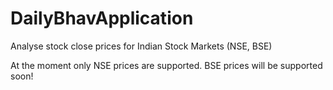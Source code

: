 # DailyBhavApplication
Analyse stock close prices for Indian Stock Markets (NSE, BSE)

At the moment only NSE prices are supported. BSE prices will be supported soon!

